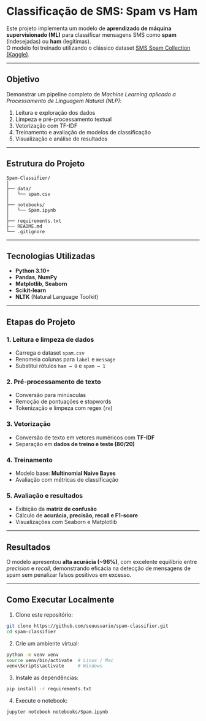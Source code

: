 # Classificação de SMS: Spam vs Ham

Este projeto implementa um modelo de **aprendizado de máquina supervisionado (ML)** para classificar mensagens SMS como **spam** (indesejadas) ou **ham** (legítimas).  
O modelo foi treinado utilizando o clássico dataset [SMS Spam Collection (Kaggle)](https://www.kaggle.com/datasets/uciml/sms-spam-collection-dataset?select=spam.csv).

---

## Objetivo

Demonstrar um pipeline completo de *Machine Learning aplicado a Processamento de Linguagem Natural (NLP)*:

1. Leitura e exploração dos dados  
2. Limpeza e pré-processamento textual  
3. Vetorização com TF-IDF  
4. Treinamento e avaliação de modelos de classificação  
5. Visualização e análise de resultados

---

## Estrutura do Projeto

```
Spam-Classifier/
│
├── data/
│   └── spam.csv
│
├── notebooks/
│   └── Spam.ipynb
│
├── requirements.txt
├── README.md
└── .gitignore
```

---

## Tecnologias Utilizadas

- **Python 3.10+**
- **Pandas**, **NumPy**
- **Matplotlib**, **Seaborn**
- **Scikit-learn**
- **NLTK** (Natural Language Toolkit)

---

## Etapas do Projeto

### 1. Leitura e limpeza de dados
- Carrega o dataset `spam.csv`  
- Renomeia colunas para `label` e `message`  
- Substitui rótulos `ham → 0` e `spam → 1`

### 2. Pré-processamento de texto
- Conversão para minúsculas  
- Remoção de pontuações e stopwords  
- Tokenização e limpeza com regex (`re`)  

### 3. Vetorização
- Conversão de texto em vetores numéricos com **TF-IDF**  
- Separação em **dados de treino e teste (80/20)**

### 4. Treinamento
- Modelo base: **Multinomial Naive Bayes**  
- Avaliação com métricas de classificação

### 5. Avaliação e resultados
- Exibição da **matriz de confusão**  
- Cálculo de **acurácia, precisão, recall e F1-score**  
- Visualizações com Seaborn e Matplotlib  

---

## Resultados

O modelo apresentou **alta acurácia (~96%)**, com excelente equilíbrio entre *precision* e *recall*, demonstrando eficácia na detecção de mensagens de spam sem penalizar falsos positivos em excesso.

---

## Como Executar Localmente

1. Clone este repositório:
```bash
git clone https://github.com/seuusuario/spam-classifier.git
cd spam-classifier
```

2. Crie um ambiente virtual:
```bash
python -m venv venv
source venv/bin/activate  # Linux / Mac
venv\Scripts\activate     # Windows
```

3. Instale as dependências:
```bash
pip install -r requirements.txt
```

4. Execute o notebook:
```bash
jupyter notebook notebooks/Spam.ipynb
```
